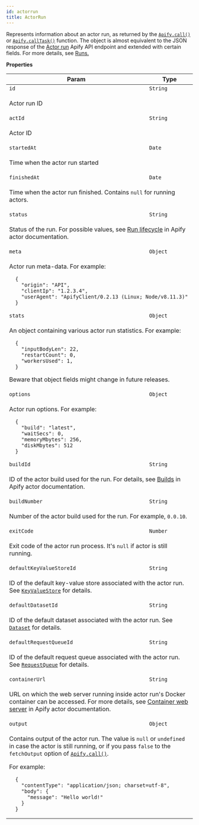```yaml
---
id: actorrun
title: ActorRun
---
```

<a name="ActorRun"></a>

Represents information about an actor run, as returned by the
[`Apify.call()`](../api/apify#module_Apify.call) or [`Apify.callTask()`](../api/apify#module_Apify.callTask) function.
The object is almost equivalent to the JSON response
of the
<a href="https://www.apify.com/docs/api/v2#/reference/actors/run-collection/run-actor" target="_blank">Actor run</a>
Apify API endpoint and extended with certain fields.
For more details, see
<a href="https://www.apify.com/docs/actor#run" target="_blank">Runs.</a>

**Properties**
<table>
<thead>
<tr>
<th>Param</th><th>Type</th>
</tr>
</thead>
<tbody>
<tr>
<td><code>id</code></td><td><code>String</code></td>
</tr>
<tr>
<td colspan="3"><p>Actor run ID</p>
</td></tr><tr>
<td><code>actId</code></td><td><code>String</code></td>
</tr>
<tr>
<td colspan="3"><p>Actor ID</p>
</td></tr><tr>
<td><code>startedAt</code></td><td><code>Date</code></td>
</tr>
<tr>
<td colspan="3"><p>Time when the actor run started</p>
</td></tr><tr>
<td><code>finishedAt</code></td><td><code>Date</code></td>
</tr>
<tr>
<td colspan="3"><p>Time when the actor run finished. Contains <code>null</code> for running actors.</p>
</td></tr><tr>
<td><code>status</code></td><td><code>String</code></td>
</tr>
<tr>
<td colspan="3"><p>Status of the run. For possible values, see
  <a href="https://www.apify.com/docs/actor#run-lifecycle" target="_blank">Run lifecycle</a>
  in Apify actor documentation.</p>
</td></tr><tr>
<td><code>meta</code></td><td><code>Object</code></td>
</tr>
<tr>
<td colspan="3"><p>Actor run meta-data. For example:</p>
<pre><code>  {
    &quot;origin&quot;: &quot;API&quot;,
    &quot;clientIp&quot;: &quot;1.2.3.4&quot;,
    &quot;userAgent&quot;: &quot;ApifyClient/0.2.13 (Linux; Node/v8.11.3)&quot;
  }
</code></pre></td></tr><tr>
<td><code>stats</code></td><td><code>Object</code></td>
</tr>
<tr>
<td colspan="3"><p>An object containing various actor run statistics. For example:</p>
<pre><code>  {
    &quot;inputBodyLen&quot;: 22,
    &quot;restartCount&quot;: 0,
    &quot;workersUsed&quot;: 1,
  }
</code></pre><p>  Beware that object fields might change in future releases.</p>
</td></tr><tr>
<td><code>options</code></td><td><code>Object</code></td>
</tr>
<tr>
<td colspan="3"><p>Actor run options. For example:</p>
<pre><code>  {
    &quot;build&quot;: &quot;latest&quot;,
    &quot;waitSecs&quot;: 0,
    &quot;memoryMbytes&quot;: 256,
    &quot;diskMbytes&quot;: 512
  }
</code></pre></td></tr><tr>
<td><code>buildId</code></td><td><code>String</code></td>
</tr>
<tr>
<td colspan="3"><p>ID of the actor build used for the run. For details, see
  <a href="https://www.apify.com/docs/actor#build" target="_blank">Builds</a>
  in Apify actor documentation.</p>
</td></tr><tr>
<td><code>buildNumber</code></td><td><code>String</code></td>
</tr>
<tr>
<td colspan="3"><p>Number of the actor build used for the run. For example, <code>0.0.10</code>.</p>
</td></tr><tr>
<td><code>exitCode</code></td><td><code>Number</code></td>
</tr>
<tr>
<td colspan="3"><p>Exit code of the actor run process. It&#39;s <code>null</code> if actor is still running.</p>
</td></tr><tr>
<td><code>defaultKeyValueStoreId</code></td><td><code>String</code></td>
</tr>
<tr>
<td colspan="3"><p>ID of the default key-value store associated with the actor run. See <a href="../api/keyvaluestore"><code>KeyValueStore</code></a> for details.</p>
</td></tr><tr>
<td><code>defaultDatasetId</code></td><td><code>String</code></td>
</tr>
<tr>
<td colspan="3"><p>ID of the default dataset associated with the actor run. See <a href="../api/dataset"><code>Dataset</code></a> for details.</p>
</td></tr><tr>
<td><code>defaultRequestQueueId</code></td><td><code>String</code></td>
</tr>
<tr>
<td colspan="3"><p>ID of the default request queue associated with the actor run. See <a href="../api/requestqueue"><code>RequestQueue</code></a> for details.</p>
</td></tr><tr>
<td><code>containerUrl</code></td><td><code>String</code></td>
</tr>
<tr>
<td colspan="3"><p>URL on which the web server running inside actor run&#39;s Docker container can be accessed.
  For more details, see
  <a href="https://www.apify.com/docs/actor#container-web-server" target="_blank">Container web server</a>
  in Apify actor documentation.</p>
</td></tr><tr>
<td><code>output</code></td><td><code>Object</code></td>
</tr>
<tr>
<td colspan="3"><p>Contains output of the actor run. The value is <code>null</code> or <code>undefined</code> in case the actor is still running,
  or if you pass <code>false</code> to the <code>fetchOutput</code> option of <a href="../api/apify#module_Apify.call"><code>Apify.call()</code></a>.</p>
<p>  For example:</p>
<pre><code>  {
    &quot;contentType&quot;: &quot;application/json; charset=utf-8&quot;,
    &quot;body&quot;: {
      &quot;message&quot;: &quot;Hello world!&quot;
    }
  }
</code></pre></td></tr></tbody>
</table>
